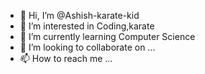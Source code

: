 - 👋 Hi, I’m @Ashish-karate-kid
- 👀 I’m interested in Coding,karate
- 🌱 I’m currently learning Computer Science
- 💞️ I’m looking to collaborate on ...
- 📫 How to reach me ...

<!---
Ashish-karate-kid/Ashish-karate-kid is a ✨ special ✨ repository because its `README.md` (this file) appears on your GitHub profile.
You can click the Preview link to take a look at your changes.
--->
